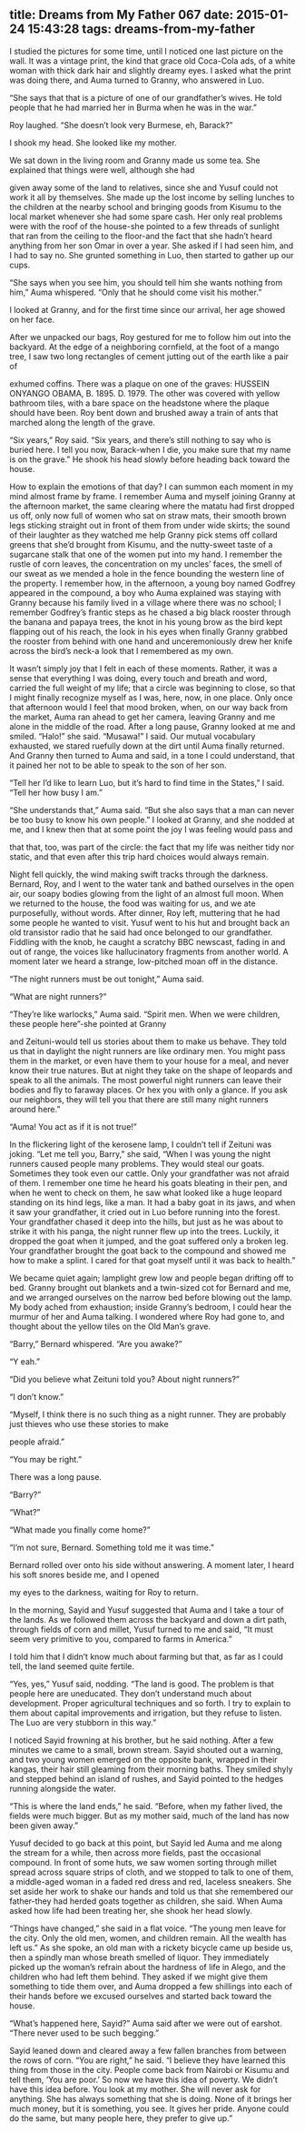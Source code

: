 title: Dreams from My Father 067
date: 2015-01-24 15:43:28
tags: dreams-from-my-father
---

I studied the pictures for some time, until I noticed one last picture on the wall. It was a vintage print, the kind that grace old Coca-Cola ads, of a white woman with thick dark hair and slightly dreamy eyes. I asked what the print was doing there, and Auma turned to Granny, who answered in Luo.

“She says that that is a picture of one of our grandfather’s wives. He told people that he had married her in Burma when he was in the war.”

Roy laughed. “She doesn’t look very Burmese, eh, Barack?”

I shook my head. She looked like my mother.

We sat down in the living room and Granny made us some tea. She explained that things were well, although she had

given away some of the land to relatives, since she and Yusuf could not work it all by themselves. She made up the lost income by selling lunches to the children at the nearby school and bringing goods from Kisumu to the local market whenever she had some spare cash. Her only real problems were with the roof of the house-she pointed to a few threads of sunlight that ran from the ceiling to the floor-and the fact that she hadn’t heard anything from her son Omar in over a year. She asked if I had seen him, and I had to say no. She grunted something in Luo, then started to gather up our cups.

“She says when you see him, you should tell him she wants nothing from him,” Auma whispered. “Only that he should come visit his mother.”

I looked at Granny, and for the first time since our arrival, her age showed on her face.

After we unpacked our bags, Roy gestured for me to follow him out into the backyard. At the edge of a neighboring cornfield, at the foot of a mango tree, I saw two long rectangles of cement jutting out of the earth like a pair of

exhumed coffins. There was a plaque on one of the graves: HUSSEIN ONYANGO OBAMA, B. 1895. D. 1979. The other was covered with yellow bathroom tiles, with a bare space on the headstone where the plaque should have been. Roy bent down and brushed away a train of ants that marched along the length of the grave.

“Six years,” Roy said. “Six years, and there’s still nothing to say who is buried here. I tell you now, Barack-when I die, you make sure that my name is on the grave.” He shook his head slowly before heading back toward the house.

How to explain the emotions of that day? I can summon each moment in my mind almost frame by frame. I remember Auma and myself joining Granny at the afternoon market, the same clearing where the matatu had first dropped us off, only now full of women who sat on straw mats, their smooth brown legs sticking straight out in front of them from under wide skirts; the sound of their laughter as they watched me help Granny pick stems off collard greens that she’d brought from Kisumu, and the nutty-sweet taste of a sugarcane stalk that one of the women put into my hand. I remember the rustle of corn leaves, the concentration on my uncles’ faces, the smell of our sweat as we mended a hole in the fence bounding the western line of the property. I remember how, in the afternoon, a young boy named Godfrey appeared in the compound, a boy who Auma explained was staying with Granny because his family lived in a village where there was no school; I remember Godfrey’s frantic steps as he chased a big black rooster through the banana and papaya trees, the knot in his young brow as the bird kept flapping out of his reach, the look in his eyes when finally Granny grabbed the rooster from behind with one hand and unceremoniously drew her knife across the bird’s neck-a look that I remembered as my own.

It wasn’t simply joy that I felt in each of these moments. Rather, it was a sense that everything I was doing, every touch and breath and word, carried the full weight of my life; that a circle was beginning to close, so that I might finally recognize myself as I was, here, now, in one place. Only once that afternoon would I feel that mood broken, when, on our way back from the market, Auma ran ahead to get her camera, leaving Granny and me alone in the middle of the road. After a long pause, Granny looked at me and smiled. “Halo!” she said. “Musawa!” I said. Our mutual vocabulary exhausted, we stared ruefully down at the dirt until Auma finally returned. And Granny then turned to Auma and said, in a tone I could understand, that it pained her not to be able to speak to the son of her son.

“Tell her I’d like to learn Luo, but it’s hard to find time in the States,” I said. “Tell her how busy I am.”

“She understands that,” Auma said. “But she also says that a man can never be too busy to know his own people.” I looked at Granny, and she nodded at me, and I knew then that at some point the joy I was feeling would pass and

that that, too, was part of the circle: the fact that my life was neither tidy nor static, and that even after this trip hard choices would always remain.

Night fell quickly, the wind making swift tracks through the darkness. Bernard, Roy, and I went to the water tank and bathed ourselves in the open air, our soapy bodies glowing from the light of an almost full moon. When we returned to the house, the food was waiting for us, and we ate purposefully, without words. After dinner, Roy left, muttering that he had some people he wanted to visit. Yusuf went to his hut and brought back an old transistor radio that he said had once belonged to our grandfather. Fiddling with the knob, he caught a scratchy BBC newscast, fading in and out of range, the voices like hallucinatory fragments from another world. A moment later we heard a strange, low-pitched moan off in the distance.

“The night runners must be out tonight,” Auma said.

“What are night runners?”

“They’re like warlocks,” Auma said. “Spirit men. When we were children, these people here”-she pointed at Granny

and Zeituni-would tell us stories about them to make us behave. They told us that in daylight the night runners are like ordinary men. You might pass them in the market, or even have them to your house for a meal, and never know their true natures. But at night they take on the shape of leopards and speak to all the animals. The most powerful night runners can leave their bodies and fly to faraway places. Or hex you with only a glance. If you ask our neighbors, they will tell you that there are still many night runners around here.”

“Auma! You act as if it is not true!”

In the flickering light of the kerosene lamp, I couldn’t tell if Zeituni was joking. “Let me tell you, Barry,” she said, “When I was young the night runners caused people many problems. They would steal our goats. Sometimes they took even our cattle. Only your grandfather was not afraid of them. I remember one time he heard his goats bleating in their pen, and when he went to check on them, he saw what looked like a huge leopard standing on its hind legs, like a man. It had a baby goat in its jaws, and when it saw your grandfather, it cried out in Luo before running into the forest. Your grandfather chased it deep into the hills, but just as he was about to strike it with his panga, the night runner flew up into the trees. Luckily, it dropped the goat when it jumped, and the goat suffered only a broken leg. Your grandfather brought the goat back to the compound and showed me how to make a splint. I cared for that goat myself until it was back to health.”

We became quiet again; lamplight grew low and people began drifting off to bed. Granny brought out blankets and a twin-sized cot for Bernard and me, and we arranged ourselves on the narrow bed before blowing out the lamp. My body ached from exhaustion; inside Granny’s bedroom, I could hear the murmur of her and Auma talking. I wondered where Roy had gone to, and thought about the yellow tiles on the Old Man’s grave.

“Barry,” Bernard whispered. “Are you awake?”

“Y eah.”

“Did you believe what Zeituni told you? About night runners?”

“I don’t know.”

“Myself, I think there is no such thing as a night runner. They are probably just thieves who use these stories to make

people afraid.”

“You may be right.”

There was a long pause.

“Barry?”

“What?”

“What made you finally come home?”

“I’m not sure, Bernard. Something told me it was time.”

Bernard rolled over onto his side without answering. A moment later, I heard his soft snores beside me, and I opened

my eyes to the darkness, waiting for Roy to return.

In the morning, Sayid and Yusuf suggested that Auma and I take a tour of the lands. As we followed them across the backyard and down a dirt path, through fields of corn and millet, Yusuf turned to me and said, “It must seem very primitive to you, compared to farms in America.”

I told him that I didn’t know much about farming but that, as far as I could tell, the land seemed quite fertile.

“Yes, yes,” Yusuf said, nodding. “The land is good. The problem is that people here are uneducated. They don’t understand much about development. Proper agricultural techniques and so forth. I try to explain to them about capital improvements and irrigation, but they refuse to listen. The Luo are very stubborn in this way.”

I noticed Sayid frowning at his brother, but he said nothing. After a few minutes we came to a small, brown stream. Sayid shouted out a warning, and two young women emerged on the opposite bank, wrapped in their kangas, their hair still gleaming from their morning baths. They smiled shyly and stepped behind an island of rushes, and Sayid pointed to the hedges running alongside the water.

“This is where the land ends,” he said. “Before, when my father lived, the fields were much bigger. But as my mother said, much of the land has now been given away.”

Yusuf decided to go back at this point, but Sayid led Auma and me along the stream for a while, then across more fields, past the occasional compound. In front of some huts, we saw women sorting through millet spread across square strips of cloth, and we stopped to talk to one of them, a middle-aged woman in a faded red dress and red, laceless sneakers. She set aside her work to shake our hands and told us that she remembered our father-they had herded goats together as children, she said. When Auma asked how life had been treating her, she shook her head slowly.

“Things have changed,” she said in a flat voice. “The young men leave for the city. Only the old men, women, and children remain. All the wealth has left us.” As she spoke, an old man with a rickety bicycle came up beside us, then a spindly man whose breath smelled of liquor. They immediately picked up the woman’s refrain about the hardness of life in Alego, and the children who had left them behind. They asked if we might give them something to tide them over, and Auma dropped a few shillings into each of their hands before we excused ourselves and started back toward the house.

“What’s happened here, Sayid?” Auma said after we were out of earshot. “There never used to be such begging.”

Sayid leaned down and cleared away a few fallen branches from between the rows of corn. “You are right,” he said. “I believe they have learned this thing from those in the city. People come back from Nairobi or Kisumu and tell them, ‘You are poor.’ So now we have this idea of poverty. We didn’t have this idea before. You look at my mother. She will never ask for anything. She has always something that she is doing. None of it brings her much money, but it is something, you see. It gives her pride. Anyone could do the same, but many people here, they prefer to give up.”

